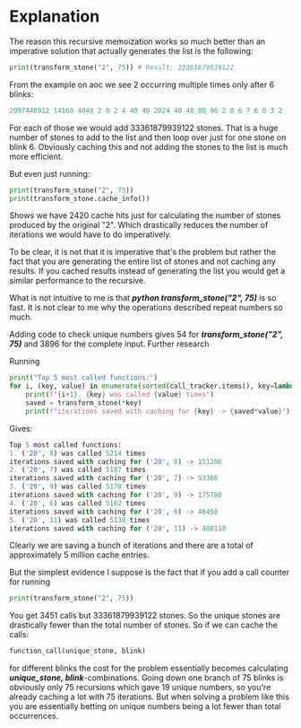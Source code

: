 # Explanation

The reason this recursive memoization works so much better than an imperative solution
that actually generates the list is the following:
```python
print(transform_stone("2", 75)) # Result: 33361879939122
```
From the example on aoc we see 2 occurring multiple times only after 6 blinks: 

```python
2097446912 14168 4048 2 0 2 4 40 48 2024 40 48 80 96 2 8 6 7 6 0 3 2
```

For each of those we would add 33361879939122 stones. That is a huge number of stones to add to the list and then loop over just for one stone on 
blink 6. Obviously caching this and not adding the stones to the list is much more efficient.

But even just running:
```python
print(transform_stone("2", 75))
print(transform_stone.cache_info())
```

Shows we have 2420 cache hits just for calculating the number of stones produced by the original "2". Which drastically reduces
the number of iterations we would have to do imperatively.

To be clear, it is not that it is imperative that's the problem but rather the fact that you are generating the entire list of stones
and not caching any results. If you cached results instead of generating the list you would get a similar performance to the recursive.

What is not intuitive to me is that ***python transform_stone("2", 75)*** is so fast. It is not clear to me why the operations described repeat numbers so much.

Adding code to check unique numbers gives 54 for ***transform_stone("2", 75)*** and 3896 for the complete input. Further research

Running

```python
print("Top 5 most called functions:")
for i, (key, value) in enumerate(sorted(call_tracker.items(), key=lambda x: x[1], reverse=True)[:5]):
    print(f"{i+1}. {key} was called {value} times")
    saved = transform_stone(*key)
    print(f"iterations saved with caching for {key} -> {saved*value}")
```

Gives:
```python
Top 5 most called functions:
1. ('20', 8) was called 5214 times
iterations saved with caching for ('20', 8) -> 151206
2. ('20', 7) was called 5187 times
iterations saved with caching for ('20', 7) -> 93366
3. ('20', 9) was called 5170 times
iterations saved with caching for ('20', 9) -> 175780
4. ('20', 6) was called 5162 times
iterations saved with caching for ('20', 6) -> 46458
5. ('20', 11) was called 5138 times
iterations saved with caching for ('20', 11) -> 488110
```

Clearly we are saving a bunch of iterations and there are a total of approximately 5 million cache entries. 

But the simplest evidence I suppose is the fact that if you add a call counter for running

```python
print(transform_stone("2", 75))
```

You get 3451 calls but 33361879939122 stones. So the unique stones are drastically fewer than the total number of stones. So if we can cache the calls:

```python
function_call(unique_stone, blink)
```

for different blinks the cost for the problem essentially becomes calculating ***unique_stone, blink***-combinations. Going down one branch of 75 blinks is obviously only 75 recursions which gave 19 unique numbers, so you're already caching a lot with 75 iterations. But when solving a problem like this you are essentially betting on unique numbers being a lot fewer than total occurrences.